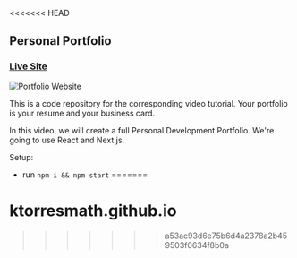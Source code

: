 <<<<<<< HEAD
## Personal Portfolio

### [Live Site](https://jsmasterypro.com)

![Portfolio Website](https://i.ibb.co/WgPMpts/image.png)

This is a code repository for the corresponding video tutorial. Your portfolio is your resume and your business card.

In this video, we will create a full Personal Development Portfolio. We're going to use React and Next.js.

Setup:
- run ```npm i && npm start```
=======
# ktorresmath.github.io
>>>>>>> a53ac93d6e75b6d4a2378a2b459503f0634f8b0a
